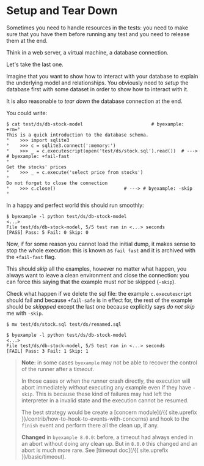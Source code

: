 <!--
Check that we have byexample installed first
$ hash byexample                                    # byexample: +fail-fast

$ alias byexample=byexample\ --pretty\ none

--
-->

# Setup and Tear Down

Sometimes you need to handle resources in the tests: you need to make
sure that you have them before running any test and you need to release
them at the end.

Think in a web server, a virtual machine, a database connection.

Let's take the last one.

Imagine that you want to show how to interact with your database to explain
the underlying model and relationships. You obviously need to *setup* the
database first with some dataset in order to show how to interact with it.

It is also reasonable to *tear down* the database connection at the end.

You could write:

```
$ cat test/ds/db-stock-model                         # byexample: +rm=°
This is a quick introduction to the database schema.
°    >>> import sqlite3
°    >>> c = sqlite3.connect(':memory:')
°    >>> _ = c.executescript(open('test/ds/stock.sql').read())  # ---> # byexample: +fail-fast
°
Get the stocks' prices
°    >>> _ = c.execute('select price from stocks')
°
Do not forget to close the connection
°    >>> c.close()                         # ---> # byexample: -skip
°
```

In a happy and perfect world this should run smoothly:

```
$ byexample -l python test/ds/db-stock-model
<...>
File test/ds/db-stock-model, 5/5 test ran in <...> seconds
[PASS] Pass: 5 Fail: 0 Skip: 0
```

Now, if for some reason you cannot load the initial dump, it makes sense
to stop the whole execution: this is known as ``fail fast`` and it is
archived with the ``+fail-fast`` flag.

This should *skip* all the examples, however no matter what happen,
you always want to leave a clean environment and close the connection:
you can force this saying that the example must *not* be skipped (``-skip``).

Check what happen if we delete the sql file: the example ``c.executescript``
should fail and because ``+fail-safe`` is in effect for, the rest of the
example should be *skippped* except the last one because explicitly
says *do not skip* me with ``-skip``.

```
$ mv test/ds/stock.sql test/ds/renamed.sql

$ byexample -l python test/ds/db-stock-model
<...>
File test/ds/db-stock-model, 5/5 test ran in <...> seconds
[FAIL] Pass: 3 Fail: 1 Skip: 1
```

<!--
Revert the dump rename
$ mv test/ds/renamed.sql test/ds/stock.sql      # byexample: -skip +pass
-->

> **Note:** in some cases ``byexample`` may not be able to
> recover the control of the runner after a *timeout*.
>
> In those cases or when the runner crash directly, the execution
> will abort immediately *without* executing any example even if
> they have ``-skip``. This is because these kind of failures may had left the
> interpreter in a invalid state and the execution cannot be resumed.
>
> The best strategy would be create a [concern module](/{{ site.uprefix }}/contrib/how-to-hook-to-events-with-concerns)
> and hook to the ``finish`` event and perform there all the clean up, if any.
>
> **Changed** in ``byexample 8.0.0``: before, a timeout had always
> ended in an abort without doing any clean up. But in ``8.0.0`` this changed
> and an abort is much more rare. See [timeout doc](/{{ site.uprefix }}/basic/timeout).



